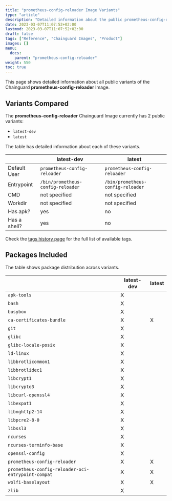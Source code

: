```yaml
---
title: "prometheus-config-reloader Image Variants"
type: "article"
description: "Detailed information about the public prometheus-config-reloader Chainguard Image variants"
date: 2023-03-07T11:07:52+02:00
lastmod: 2023-03-07T11:07:52+02:00
draft: false
tags: ["Reference", "Chainguard Images", "Product"]
images: []
menu:
  docs:
    parent: "prometheus-config-reloader"
weight: 550
toc: true
---
```


This page shows detailed information about all public variants of the Chainguard **prometheus-config-reloader** Image.

## Variants Compared
The **prometheus-config-reloader** Chainguard Image currently has 2 public variants: 

- `latest-dev`
- `latest`

The table has detailed information about each of these variants.

|              | latest-dev                        | latest                            |
|--------------|-----------------------------------|-----------------------------------|
| Default User | `prometheus-config-reloader`      | `prometheus-config-reloader`      |
| Entrypoint   | `/bin/prometheus-config-reloader` | `/bin/prometheus-config-reloader` |
| CMD          | not specified                     | not specified                     |
| Workdir      | not specified                     | not specified                     |
| Has apk?     | yes                               | no                                |
| Has a shell? | yes                               | no                                |

Check the [tags history page](/chainguard/chainguard-images/reference/prometheus-config-reloader/tags_history/) for the full list of available tags.

## Packages Included
The table shows package distribution across variants.

|                                                    | latest-dev | latest |
|----------------------------------------------------|------------|--------|
| `apk-tools`                                        | X          |        |
| `bash`                                             | X          |        |
| `busybox`                                          | X          |        |
| `ca-certificates-bundle`                           | X          | X      |
| `git`                                              | X          |        |
| `glibc`                                            | X          |        |
| `glibc-locale-posix`                               | X          |        |
| `ld-linux`                                         | X          |        |
| `libbrotlicommon1`                                 | X          |        |
| `libbrotlidec1`                                    | X          |        |
| `libcrypt1`                                        | X          |        |
| `libcrypto3`                                       | X          |        |
| `libcurl-openssl4`                                 | X          |        |
| `libexpat1`                                        | X          |        |
| `libnghttp2-14`                                    | X          |        |
| `libpcre2-8-0`                                     | X          |        |
| `libssl3`                                          | X          |        |
| `ncurses`                                          | X          |        |
| `ncurses-terminfo-base`                            | X          |        |
| `openssl-config`                                   | X          |        |
| `prometheus-config-reloader`                       | X          | X      |
| `prometheus-config-reloader-oci-entrypoint-compat` | X          | X      |
| `wolfi-baselayout`                                 | X          | X      |
| `zlib`                                             | X          |        |
